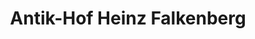 ---
title: "Antik-Hof Heinz Falkenberg"
url: /schwedt-oder/antik-hof-heinz-falkenberg/
shop: Antiquitäten
---
